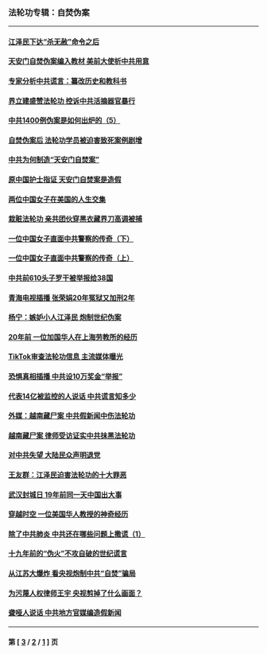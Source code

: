 ### 法轮功专辑：自焚伪案
---
#### [江泽民下达“杀无赦”命令之后](../../pages/nf5562/n13878084.md?01100430) 
#### [天安门自焚伪案编入教材 美前大使析中共用意](../../pages/nf5562/n13791932.md?01100430) 
#### [专家分析中共谎言：纂改历史和教科书](../../pages/nf5562/n13781542.md?01100430) 
#### [界立建盛赞法轮功 控诉中共活摘器官暴行](../../pages/nf5562/n13781971.md?01100430) 
#### [中共1400例伪案是如何出炉的（5）](../../pages/nf5562/n13226831.md?01100430) 
#### [自焚伪案后 法轮功学员被迫害致死案例剧增](../../pages/nf5562/n13190600.md?01100430) 
#### [中共为何制造“天安门自焚案”](../../pages/nf5562/n13183270.md?01100430) 
#### [原中国护士指证 天安门自焚案是造假](../../pages/nf5562/n13172289.md?01100430) 
#### [两位中国女子在美国的人生交集](../../pages/nf5562/n13156138.md?01100430) 
#### [栽赃法轮功 亲共团伙穿黑衣藏界刀高调被捕](../../pages/nf5562/n13073780.md?01100430) 
#### [一位中国女子直面中共警察的传奇（下）](../../pages/nf5562/n12989706.md?01100430) 
#### [一位中国女子直面中共警察的传奇（上）](../../pages/nf5562/n12985072.md?01100430) 
#### [中共前610头子罗干被举报给38国](../../pages/nf5562/n12975419.md?01100430) 
#### [青海电视插播 张荣娟20年冤狱又加刑2年](../../pages/nf5562/n12738166.md?01100430) 
#### [杨宁：嫉妒小人江泽民 炮制世纪伪案](../../pages/nf5562/n12724108.md?01100430) 
#### [20年前 一位加国华人在上海劳教所的经历](../../pages/nf5562/n12707932.md?01100430) 
#### [TikTok审查法轮功信息 主流媒体曝光](../../pages/nf5562/n12362336.md?01100430) 
#### [恐惧真相插播 中共设10万奖金“举报”](../../pages/nf5562/n12306396.md?01100430) 
#### [代表14亿被监控的人说话 中共谎言知多少](../../pages/nf5562/n12297484.md?01100430) 
#### [外媒：越南藏尸案 中共假新闻中伤法轮功](../../pages/nf5562/n12264411.md?01100430) 
#### [越南藏尸案 律师受访证实中共抹黑法轮功](../../pages/nf5562/n12261878.md?01100430) 
#### [对中共失望 大陆民众声明退党](../../pages/nf5562/n12187315.md?01100430) 
#### [王友群：江泽民迫害法轮功的十大罪恶](../../pages/nf5562/n12169074.md?01100430) 
#### [武汉封城日 19年前同一天中国出大事](../../pages/nf5562/n12150901.md?01100430) 
#### [穿越时空  一位美国华人教授的神奇经历](../../pages/nf5562/n12097460.md?01100430) 
#### [除了中共肺炎 中共还在哪些问题上撒谎（1）](../../pages/nf5562/n11955770.md?01100430) 
#### [十九年前的“伪火”不攻自破的世纪谎言](../../pages/nf5562/n11813238.md?01100430) 
#### [从江苏大爆炸 看央视炮制中共“自焚”骗局](../../pages/nf5562/n11140275.md?01100430) 
#### [为污蔑人权律师王宇 央视剪掉了什么画面？](../../pages/nf5562/n11130142.md?01100430) 
#### [聋哑人说话 中共地方官媒编造假新闻](../../pages/nf5562/n11006067.md?01100430) 

---
#### 第 [ [3](./3.md?01100430) / [2](./2.md?01100430) / [1](./1.md?01100430) ] 页

